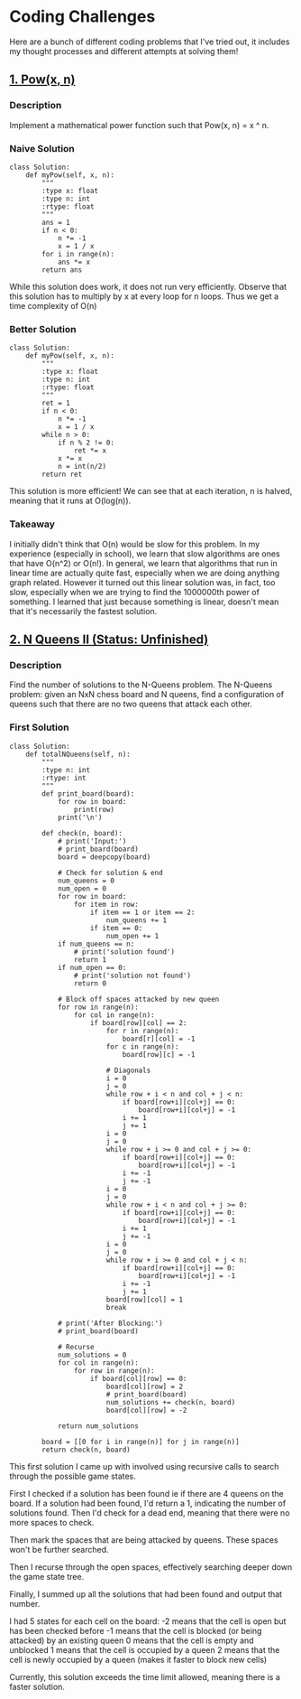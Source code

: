 # Coding Challenges
Here are a bunch of different coding problems that I've tried out, it includes
my thought processes and different attempts at solving them! 

## [1. Pow(x, n)](https://leetcode.com/problems/powx-n/description/)

### Description
Implement a mathematical power function such that Pow(x, n) = x ^ n.

### Naive Solution
```
class Solution:
    def myPow(self, x, n):
        """
        :type x: float
        :type n: int
        :rtype: float
        """
        ans = 1
        if n < 0:
        	n *= -1
        	x = 1 / x
        for i in range(n):
        	ans *= x
        return ans
```
While this solution does work, it does not run very efficiently. Observe that 
this solution has to multiply by x at every loop for n loops. Thus we get a
time complexity of O(n)

### Better Solution
```
class Solution:
    def myPow(self, x, n):
        """
        :type x: float
        :type n: int
        :rtype: float
        """
        ret = 1
        if n < 0:
            n *= -1
            x = 1 / x
        while n > 0:
            if n % 2 != 0:
                ret *= x
            x *= x
            n = int(n/2)
        return ret
```
This solution is more efficient! We can see that at each iteration, n is halved,
meaning that it runs at O(log(n)).

### Takeaway
I initially didn't think that O(n) would be slow for this problem. In my
experience (especially in school), we learn that slow algorithms are ones that
have O(n^2) or O(n!). In general, we learn that algorithms that run in linear
time are actually quite fast, especially when we are doing anything graph
related. However it turned out this linear solution was, in fact, too slow, 
especially when we are trying to find the 1000000th power of something. 
I learned that just because something is linear, doesn't mean that it's 
necessarily the fastest solution.

## [2. N Queens II (Status: Unfinished)](https://leetcode.com/problems/n-queens-ii/description/)

### Description
Find the number of solutions to the N-Queens problem. 
The N-Queens problem: given an NxN chess board and N queens, find a 
configuration of queens such that there are no two queens that attack
each other.

### First Solution
```
class Solution:
    def totalNQueens(self, n):
        """
        :type n: int
        :rtype: int
        """
        def print_board(board):
            for row in board:
                print(row)
            print('\n')
            
        def check(n, board):
            # print('Input:')
            # print_board(board)
            board = deepcopy(board)
            
            # Check for solution & end
            num_queens = 0
            num_open = 0
            for row in board:
                for item in row:
                    if item == 1 or item == 2:
                        num_queens += 1
                    if item == 0:
                        num_open += 1
            if num_queens == n:
                # print('solution found')
                return 1
            if num_open == 0:
                # print('solution not found')
                return 0
            
            # Block off spaces attacked by new queen
            for row in range(n):
                for col in range(n):
                    if board[row][col] == 2:
                        for r in range(n):
                            board[r][col] = -1
                        for c in range(n):
                            board[row][c] = -1

                        # Diagonals
                        i = 0
                        j = 0
                        while row + i < n and col + j < n:
                            if board[row+i][col+j] == 0:
                                board[row+i][col+j] = -1
                            i += 1
                            j += 1
                        i = 0
                        j = 0
                        while row + i >= 0 and col + j >= 0:
                            if board[row+i][col+j] == 0:
                                board[row+i][col+j] = -1
                            i += -1
                            j += -1
                        i = 0
                        j = 0
                        while row + i < n and col + j >= 0:
                            if board[row+i][col+j] == 0:
                                board[row+i][col+j] = -1
                            i += 1
                            j += -1
                        i = 0
                        j = 0
                        while row + i >= 0 and col + j < n:
                            if board[row+i][col+j] == 0:
                                board[row+i][col+j] = -1
                            i += -1
                            j += 1
                        board[row][col] = 1
                        break
            
            # print('After Blocking:')
            # print_board(board)
            
            # Recurse
            num_solutions = 0
            for col in range(n):
                for row in range(n):
                    if board[col][row] == 0:
                        board[col][row] = 2
                        # print_board(board)
                        num_solutions += check(n, board)
                        board[col][row] = -2
            
            return num_solutions
        
        board = [[0 for i in range(n)] for j in range(n)]
        return check(n, board)
```
This first solution I came up with involved using recursive calls to search
through the possible game states.

First I checked if a solution has been found ie if there are 4 queens on the
board. If a solution had been found, I'd return a 1, indicating the number of
solutions found. Then I'd check for a dead end, meaning that there were no more
spaces to check. 

Then mark the spaces that are being attacked by queens. These spaces won't be
further searched.

Then I recurse through the open spaces, effectively searching deeper down the
game state tree.

Finally, I summed up all the solutions that had been found and output that 
number.

I had 5 states for each cell on the board:
-2 means that the cell is open but has been checked before
-1 means that the cell is blocked (or being attacked) by an existing queen
0 means that the cell is empty and unblocked
1 means that the cell is occupied by a queen
2 means that the cell is newly occupied by a queen (makes it faster to block
new cells)

Currently, this solution exceeds the time limit allowed, meaning there is a
faster solution. 